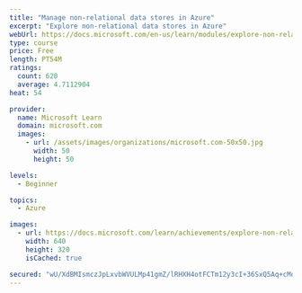 ```yaml
---
title: "Manage non-relational data stores in Azure"
excerpt: "Explore non-relational data stores in Azure"
webUrl: https://docs.microsoft.com/en-us/learn/modules/explore-non-relational-data-stores-azure/
type: course
price: Free
length: PT54M
ratings:
  count: 620
  average: 4.7112904
heat: 54

provider:
  name: Microsoft Learn
  domain: microsoft.com
  images:
    - url: /assets/images/organizations/microsoft.com-50x50.jpg
      width: 50
      height: 50

levels:
  - Beginner

topics:
  - Azure

images:
  - url: https://docs.microsoft.com/learn/achievements/explore-non-relational-data-stores-azure-social.png
    width: 640
    height: 320
    isCached: true

secured: "wU/XdBMIsmczJpLxvbWVULMp41gmZ/lRHXH4otFCTm12y3cI+36SxQ5Aq+cMdIIgbqrQ07S91DEQ8qKe6ncO1LzyO6w+LZ/9iDfQmp5JN+6InTuWtTf9H4a1GiO4F26Jq9oslZKiMb9htC3W5/yf2E40GzMqx2DOIt0CwUjV7Zxr7Xzz5xp4uOS3OXq8CAXVoekSdb9fy8sI7ETOHz5KS81GD/YHNE9sdzSdFEE6X3vNwzb6WUtSDxDRWDTKiYwK3VGV+QXr9PN2wcY7GLE5GwCrJfkAwtiMIrK7wcXHZuBIGdkSQWQCF+pWfjl8I2cZ7/Vyq1LuE3jJ8qb4TOXcjsRkHlvwkN67u89JmFksI1Hh2Ax86yRDTyuAALG4vjoakhFv+FqtV7yEDsXQh6CQ9QkaUjvwLe7tkypsc/hprgI=;uS0oYuniQbWZ/D8ks944mQ=="
---
```


